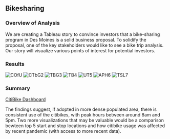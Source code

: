 ## Bikesharing

### Overview of Analysis
We are creating a Tableau story to convince investors that a bike-sharing program in Des Moines is a solid business proposal. To solidify the proposal, one of the key stakeholders would like to see a bike trip analysis. Our story will visualize various points of interest for potential investors.

### Results
![COfU](https://user-images.githubusercontent.com/80009944/128537040-d34912ce-b83f-4f4d-af0b-c1a5be42ae5c.PNG)
![CTbG2](https://user-images.githubusercontent.com/80009944/128537082-58a3585c-9b22-4b08-ae30-668836d9937a.PNG)
![TBG3](https://user-images.githubusercontent.com/80009944/128537098-37631ed3-481b-46e8-9354-9dcdf226e8f1.PNG)
![TB4](https://user-images.githubusercontent.com/80009944/128537112-4e35543a-3dc0-41e7-a5b1-805fbe9861e4.PNG)
![UT5](https://user-images.githubusercontent.com/80009944/128537126-cadcd84c-2d4a-4817-9b18-c7407e92885f.PNG)
![APH6](https://user-images.githubusercontent.com/80009944/128537150-5262cb76-f833-4452-bf60-74219554a1d8.PNG)
![TSL7](https://user-images.githubusercontent.com/80009944/128537205-6cd3007a-9f97-428d-aab4-1ed32d073a62.PNG)





### Summary
[CitiBike Dashboard](https://public.tableau.com/app/profile/ricardo.robles8362/viz/Bikesharing_Challenge_16274355177560/CitiStory?publish=yes)

The findings suggest, if adopted in more dense populated area, there is consistent use of the citibikes, with peak hours between around 8am and 5pm.
Two more visualizations that may be valuable would be a comparison bewteen top 5 start and stop locations and how citibike usage was affected by recent pandemic (with access to more recent data).

